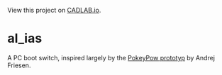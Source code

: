 View this project on [CADLAB.io](https://cadlab.io/project/28763). 

# al_ias
A PC boot switch, inspired largely by the [PokeyPow prototyp](git@github.com:ekatynski/al_ias.git) by Andrej Friesen.
